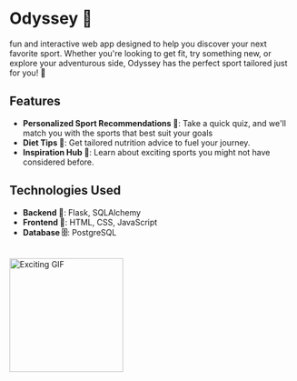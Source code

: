 # Odyssey 🎱 

fun and interactive web app designed to help you discover your next favorite sport. Whether you're looking to get fit, try something new, or explore your adventurous side, Odyssey has the perfect sport tailored just for you! 💪  

## Features  
- **Personalized Sport Recommendations 🎯**: Take a quick quiz, and we'll match you with the sports that best suit your goals 
- **Diet Tips 🥗**: Get tailored nutrition advice to fuel your journey.  
- **Inspiration Hub 🌈**: Learn about exciting sports you might not have considered before.  

## Technologies Used  
- **Backend 🔧**: Flask, SQLAlchemy  
- **Frontend 🎨**: HTML, CSS, JavaScript  
- **Database 🗄️**: PostgreSQL  

<br> 

<a href="https://www.linkedin.com/in/ritagalkov/" target="_blank">
  <img src="https://i.giphy.com/media/v1.Y2lkPTc5MGI3NjExZDVhdHo2OTE3OGM0ZTk5cG8xYzliY2FieXg0ZGc3cjhvcjVkOXBxZSZlcD12MV9pbnRlcm5hbF9naWZfYnlfaWQmY3Q9cw/rufA4eAG74WgYIALHb/giphy.gif" alt="Exciting GIF" width="200"/>
</a>
